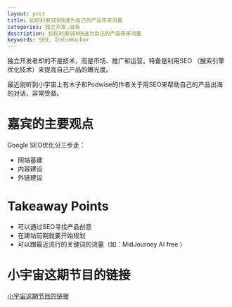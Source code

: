 ```yaml
---
layout: post
title: 如何利用SEO快速为自己的产品带来流量
categories: 独立开发,出海
description: 如何利用SEO快速为自己的产品带来流量
keywords: SEO, IndieHacker
---
```


独立开发者却的不是技术，而是市场、推广和运营。特备是利用SEO （搜索引擎优化技术）来提高自己产品的曝光度。

最近刚听到小宇宙上有木子和Podwise的作者关于用SEO来帮助自己的产品出海的对话，非常受益。




# 嘉宾的主要观点

Google SEO优化分三步走：

- 网站基建
- 内容建设
- 外链建设




# Takeaway Points
- 可以通过SEO寻找产品创意
- 在建站前期就要开始规划
- 可以蹭最近流行的关键词的流量（如：MidJourney AI free ）



# 小宇宙这期节目的链接
[小宇宙这期节目的链接](https://www.xiaoyuzhoufm.com/episode/65ae4e3916860d3ef18de9e8)

